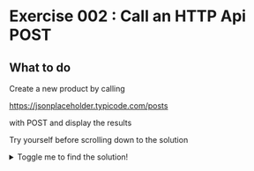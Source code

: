 
#  Exercise 002 : Call an HTTP Api POST

## What to do

Create a new product  by calling 

https://jsonplaceholder.typicode.com/posts

 with POST and display the results


Try yourself before scrolling down to the solution
<details>
<summary>Toggle me to find the solution!</summary>
<details>
<summary>
Click on <b>Exit</b> 
</summary>

This looks like this **before click**


![Exit](/img/exercises/ex2/Exit-before.png) 

and **after click**
![Exit](/img/exercises/ex2/Exit-after.png)
 
</details><details>
<summary>
Click on <b>the menu in right of Save Local</b> 
</summary>

This looks like this **before click**


![the menu in right of Save Local](/img/exercises/ex2/Save-Local-before.png) 

and **after click**
![the menu in right of Save Local](/img/exercises/ex2/Save-Local-after.png)
 
</details><details>
<summary>
Click on <b>Clear Blocks</b> 
</summary>

This looks like this **before click**


![Clear Blocks](/img/exercises/ex2/Clear-Blocks-before.png) 

and **after click**
![Clear Blocks](/img/exercises/ex2/Clear-Blocks-after.png)
 
</details><details>
<summary>
Click on <b>Object</b> 
</summary>

This looks like this **before click**


![Object](/img/exercises/ex2/Object-before.png) 

and **after click**
![Object](/img/exercises/ex2/Object-after.png)
 
</details><details>
<summary>
Do <b>drag block with create object</b> 
</summary>

This looks like this **before click**


![drag block with create object](/img/exercises/ex2/drag-block-with-create-object-before.png) 

and **after click**
![drag block with create object](/img/exercises/ex2/drag-block-with-create-object-after.png)
 
</details><details>
<summary>
Click on <b>REST Requests</b> 
</summary>

This looks like this **before click**


![REST Requests](/img/exercises/ex2/REST-Requests-before.png) 

and **after click**
![REST Requests](/img/exercises/ex2/REST-Requests-after.png)
 
</details><details>
<summary>
Do <b>drag block with httprequest  and modify to post</b> 
</summary>

This looks like this **before click**


![drag block with httprequest  and modify to post](/img/exercises/ex2/drag-block-with-httprequest--and-modify-to-post-before.png) 

and **after click**
![drag block with httprequest  and modify to post](/img/exercises/ex2/drag-block-with-httprequest--and-modify-to-post-after.png)
 
</details><details>
<summary>
Click on <b>Execute</b> 
</summary>

This looks like this **before click**


![Execute](/img/exercises/ex2/Execute-before.png) 

and **after click**
![Execute](/img/exercises/ex2/Execute-after.png)
 
</details>

</details>

